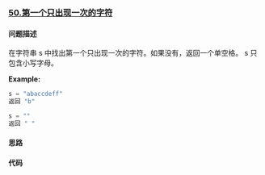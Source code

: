 ### [50.第一个只出现一次的字符](https://leetcode-cn.com/problems/di-yi-ge-zhi-chu-xian-yi-ci-de-zi-fu-lcof/)

#### 问题描述
在字符串 s 中找出第一个只出现一次的字符。如果没有，返回一个单空格。 s 只包含小写字母。

**Example:**
```python
s = "abaccdeff"
返回 "b"

s = ""
返回 " "
```

#### 思路

#### 代码

```python

```